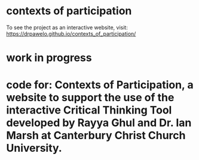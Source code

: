 # contexts of participation

To see the project as an interactive website, visit: https://drpawelo.github.io/contexts_of_participation/

# work in progress

# code for: Contexts of Participation, a website to support the use of the interactive Critical Thinking Tool developed by Rayya Ghul and Dr. Ian Marsh at Canterbury Christ Church University.
